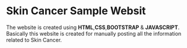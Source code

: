 <h1>Skin Cancer Sample Websit</h1>
<p>The website is created using <b>HTML</b>,<b>CSS</b>,<b>BOOTSTRAP</b> & <b>JAVASCRIPT</b>. Basically this website is created for manually 
posting all the information related to Skin Cancer.</p>

